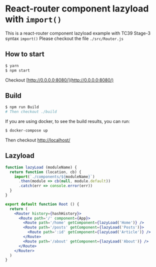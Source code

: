 # React-router component lazyload with `import()`

This is a react-router component lazyload example with TC39 Stage-3 syntax `import()`
Please checkout the file `./src/Router.js`

## How to start

```bash
$ yarn
$ npm start
```

Checkout [http://0.0.0.0:8080/](http://0.0.0.0:8080/)

## Build

```bash
$ npm run Build
# Then checkout ./build
```

If you are using docker, to see the build results, you can run:

```bash
$ docker-compose up
```

Then checkout [http://localhost/](http://localhost/)

## Lazyload

```jsx
function lazyLoad (moduleName) {
  return function (location, cb) {
    import(`./components/${moduleName}`)
      .then(module => cb(null, module.default))
      .catch(err => console.error(err))
  }
}

export default function Root () {
  return (
    <Router history={hashHistory}>
      <Route path='/' component={App}>
        <Route path='/home' getComponent={lazyLoad('Home')} />
        <Route path='/posts' getComponent={lazyLoad('Posts')}>
          <Route path=':id' getComponent={lazyLoad('Article')} />
        </Route>
        <Route path='/about' getComponent={lazyLoad('About')} />
      </Route>
    </Router>
  )
}
```

